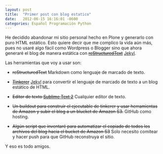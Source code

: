 ```yaml
---
layout: post
title:  "Primer post con blog estatico"
date:   2012-06-15 16:16:01 -0600
categories: Español Programación Python
---
```


He decidido abandonar mi sitio personal hecho en Plone y generarlo con puro
HTML estático. Esto quiere decir que me complico la vida aún más, pues no
usaré algo fácil como Wordpress o Blogger sino que ahora generaré el blog de
manera estática con ~~[reStructuredText](http://docutils.sourceforge.net/rst.html)~~ [Jekyl](https://jekyllrb.com/).

Las herramientas que voy a usar son:

 * ~~reStructuredText~~ Markdown como lenguaje de marcado de texto.

 * ~~[Tinkerer](http://tinkerer.bitbucket.org)~~ [Jekyl](https://jekyllrb.com/) para convertir el lenguaje de 
   marcado de texto a un blog estático de HTML.

 * ~~Editor de texto [Sublime Text 2](http://www.sublimetext.com/)~~ Cualquier editor de texto.

 * ~~Un buildout para construir el ejecutable de tinkerer y usar herramientas 
   de Amazon y subir el blog a un blucket de Amazon S3.~~ GitHub como hosting.

 * ~~Algún script que inventaré para automatizar el copiado de todos los 
   archivos del blog hacia el bucket de Amazon S3~~ Solo necesito comitear y hacer push para que GitHub reconstruya el sitio.

Y eso es todo amigos.
